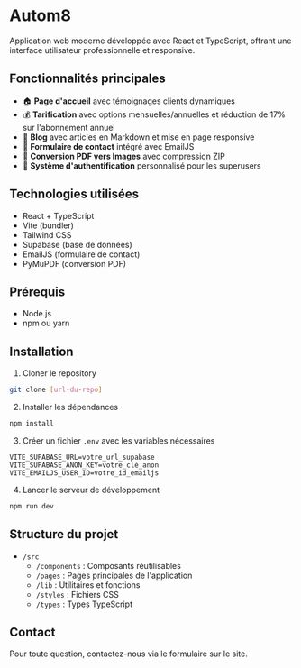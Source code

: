 # Autom8

Application web moderne développée avec React et TypeScript, offrant une interface utilisateur professionnelle et responsive.

## Fonctionnalités principales

- 🏠 **Page d'accueil** avec témoignages clients dynamiques
- 💰 **Tarification** avec options mensuelles/annuelles et réduction de 17% sur l'abonnement annuel
- 📝 **Blog** avec articles en Markdown et mise en page responsive
- 📧 **Formulaire de contact** intégré avec EmailJS
- 🔄 **Conversion PDF vers Images** avec compression ZIP
- 🔐 **Système d'authentification** personnalisé pour les superusers

## Technologies utilisées

- React + TypeScript
- Vite (bundler)
- Tailwind CSS
- Supabase (base de données)
- EmailJS (formulaire de contact)
- PyMuPDF (conversion PDF)

## Prérequis

- Node.js
- npm ou yarn

## Installation

1. Cloner le repository
```bash
git clone [url-du-repo]
```

2. Installer les dépendances
```bash
npm install
```

3. Créer un fichier `.env` avec les variables nécessaires
```
VITE_SUPABASE_URL=votre_url_supabase
VITE_SUPABASE_ANON_KEY=votre_clé_anon
VITE_EMAILJS_USER_ID=votre_id_emailjs
```

4. Lancer le serveur de développement
```bash
npm run dev
```

## Structure du projet

- `/src`
  - `/components` : Composants réutilisables
  - `/pages` : Pages principales de l'application
  - `/lib` : Utilitaires et fonctions
  - `/styles` : Fichiers CSS
  - `/types` : Types TypeScript

## Contact

Pour toute question, contactez-nous via le formulaire sur le site.

